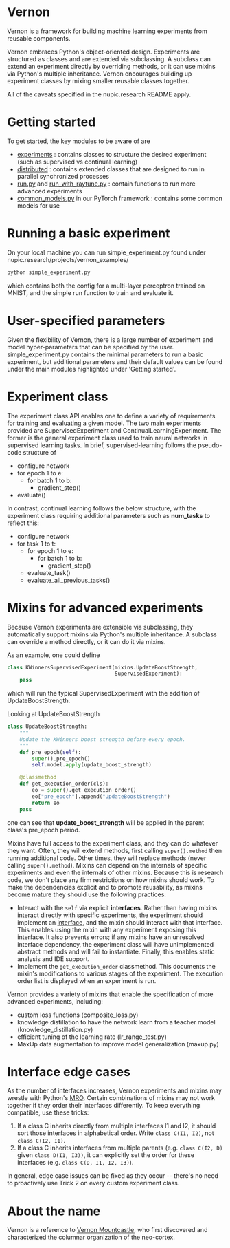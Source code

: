 Vernon
==============
Vernon is a framework for building machine learning experiments from reusable components.

Vernon embraces Python's object-oriented design. Experiments are structured as classes and are extended via subclassing. A subclass can extend an experiment directly by overriding methods, or it can use mixins via Python's multiple inheritance. Vernon encourages building up experiment classes by mixing smaller reusable classes together.

All of the caveats specified in the nupic.research README apply. 

Getting started
==============
To get started, the key modules to be aware of are
- [experiments](./experiments/) : contains classes to structure the desired experiment (such as supervised vs continual learning)
- [distributed](./distributed/) : contains extended classes that are designed to run in parallel synchronized processes
- [run.py](./run.py) and [run_with_raytune.py](./run_experiment/run_with_raytune.py) : contain functions to run more advanced experiments
- [common_models.py](../pytorch/models/common_models.py) in our PyTorch framework : contains some common models for use 

Running a basic experiment
==============
On your local machine you can run simple_experiment.py found under nupic.research/projects/vernon_examples/
```bash
python simple_experiment.py
```
which contains both the config for a multi-layer perceptron trained on MNIST, and the simple run function to train and evaluate it. 

User-specified parameters
==============
Given the flexibility of Vernon, there is a large number of experiment and model hyper-parameters that can be specified by the user. simple_experiment.py contains the minimal parameters to run a basic experiment, but additional parameters and their default values can be found under the main modules highlighted under 'Getting started'.

Experiment class
==============
The experiment class API enables one to define a variety of requirements for training and evaluating a given model. The two main experiments provided are SupervisedExperiment and ContinualLearningExperiment. The former is the general experiment class used to train neural networks in supervised learning tasks. In brief, supervised-learning follows the pseudo-code structure of 
- configure network
- for epoch 1 to e:
    - for batch 1 to b:
        - gradient_step()
- evaluate()

In contrast, continual learning follows the below structure, with the experiment class requiring additional parameters such as **num_tasks** to reflect this:
- configure network
- for task 1 to t:
	- for epoch 1 to e:
		- for batch 1 to b:
			- gradient_step()
	- evaluate_task()
	- evaluate_all_previous_tasks()


Mixins for advanced experiments
==============
Because Vernon experiments are extensible via subclassing, they automatically support mixins via Python's multiple inheritance. A subclass can override a method directly, or it can do it via mixins.

As an example, one could define
```python
class KWinnersSupervisedExperiment(mixins.UpdateBoostStrength,
                                   SupervisedExperiment):
    pass
```
which will run the typical SupervisedExperiment with the addition of UpdateBoostStrength. 

Looking at UpdateBoostStrength
```python
class UpdateBoostStrength:
    """
    Update the KWinners boost strength before every epoch.
    """
    def pre_epoch(self):
        super().pre_epoch()
        self.model.apply(update_boost_strength)

    @classmethod
    def get_execution_order(cls):
        eo = super().get_execution_order()
        eo["pre_epoch"].append("UpdateBoostStrength")
        return eo
    pass
```
one can see that **update_boost_strength** will be applied in the parent class's pre_epoch period.

Mixins have full access to the experiment class, and they can do whatever they want. Often, they will extend methods, first calling `super().method` then running additional code. Other times, they will replace methods (never calling `super().method`). Mixins can depend on the internals of specific experiments and even the internals of other mixins. Because this is research code, we don't place any firm restrictions on how mixins should work. To make the dependencies explicit and to promote reusability, as mixins become mature they should use the following practices:

- Interact with the `self` via explicit **interfaces**. Rather than having mixins interact directly with specific experiments, the experiment should implement an [interface](./interfaces/), and the mixin should interact with that interface. This enables using the mixin with any experiment exposing this interface. It also prevents errors; if any mixins have an unresolved interface dependency, the experiment class will have unimplemented abstract methods and will fail to instantiate. Finally, this enables static analysis and IDE support.
- Implement the `get_execution_order` classmethod. This documents the mixin's modifications to various stages of the experiment. The execution order list is displayed when an experiment is run.

Vernon provides a variety of mixins that enable the specification of more advanced experiments, including:
- custom loss functions (composite_loss.py)
- knowledge distillation to have the network learn from a teacher model (knowledge_distillation.py)
- efficient tuning of the learning rate (lr_range_test.py)
- MaxUp data augmentation to improve model generalization (maxup.py)

Interface edge cases
====================
As the number of interfaces increases, Vernon experiments and mixins may wrestle with Python's [MRO](https://www.python.org/download/releases/2.3/mro/). Certain combinations of mixins may not work together if they order their interfaces differently. To keep everything compatible, use these tricks:

1. If a class C inherits directly from multiple interfaces I1 and I2, it should sort those interfaces in alphabetical order. Write `class C(I1, I2)`, not `class C(I2, I1)`.
2. If a class C inherits interfaces from multiple parents (e.g. `class C(I2, D)` given `class D(I1, I3))`, it can explicitly set the order for these interfaces (e.g. `class C(D, I1, I2, I3)`).

In general, edge case issues can be fixed as they occur -- there's no need to proactively use Trick 2 on every custom experiment class.

About the name
==============
Vernon is a reference to [Vernon Mountcastle](https://en.wikipedia.org/wiki/Vernon_Benjamin_Mountcastle), who first discovered and characterized the columnar organization of the neo-cortex.
